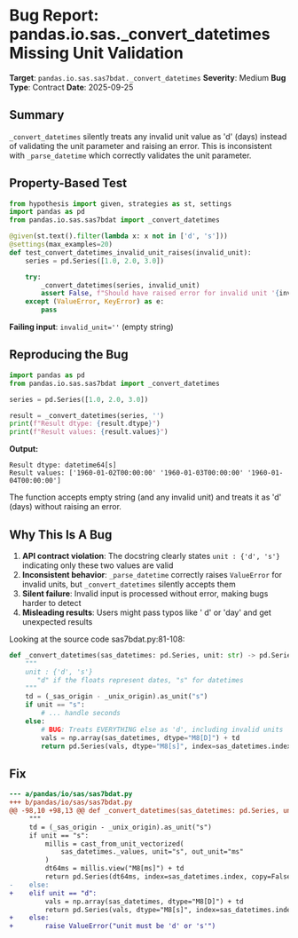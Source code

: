 # Bug Report: pandas.io.sas._convert_datetimes Missing Unit Validation

**Target**: `pandas.io.sas.sas7bdat._convert_datetimes`
**Severity**: Medium
**Bug Type**: Contract
**Date**: 2025-09-25

## Summary

`_convert_datetimes` silently treats any invalid unit value as 'd' (days) instead of validating the unit parameter and raising an error. This is inconsistent with `_parse_datetime` which correctly validates the unit parameter.

## Property-Based Test

```python
from hypothesis import given, strategies as st, settings
import pandas as pd
from pandas.io.sas.sas7bdat import _convert_datetimes

@given(st.text().filter(lambda x: x not in ['d', 's']))
@settings(max_examples=20)
def test_convert_datetimes_invalid_unit_raises(invalid_unit):
    series = pd.Series([1.0, 2.0, 3.0])

    try:
        _convert_datetimes(series, invalid_unit)
        assert False, f"Should have raised error for invalid unit '{invalid_unit}'"
    except (ValueError, KeyError) as e:
        pass
```

**Failing input**: `invalid_unit=''` (empty string)

## Reproducing the Bug

```python
import pandas as pd
from pandas.io.sas.sas7bdat import _convert_datetimes

series = pd.Series([1.0, 2.0, 3.0])

result = _convert_datetimes(series, '')
print(f"Result dtype: {result.dtype}")
print(f"Result values: {result.values}")
```

**Output:**
```
Result dtype: datetime64[s]
Result values: ['1960-01-02T00:00:00' '1960-01-03T00:00:00' '1960-01-04T00:00:00']
```

The function accepts empty string (and any invalid unit) and treats it as 'd' (days) without raising an error.

## Why This Is A Bug

1. **API contract violation**: The docstring clearly states `unit : {'d', 's'}` indicating only these two values are valid
2. **Inconsistent behavior**: `_parse_datetime` correctly raises `ValueError` for invalid units, but `_convert_datetimes` silently accepts them
3. **Silent failure**: Invalid input is processed without error, making bugs harder to detect
4. **Misleading results**: Users might pass typos like ' d' or 'day' and get unexpected results

Looking at the source code sas7bdat.py:81-108:
```python
def _convert_datetimes(sas_datetimes: pd.Series, unit: str) -> pd.Series:
    """
    unit : {'d', 's'}
       "d" if the floats represent dates, "s" for datetimes
    """
    td = (_sas_origin - _unix_origin).as_unit("s")
    if unit == "s":
        # ... handle seconds
    else:
        # BUG: Treats EVERYTHING else as 'd', including invalid units
        vals = np.array(sas_datetimes, dtype="M8[D]") + td
        return pd.Series(vals, dtype="M8[s]", index=sas_datetimes.index, copy=False)
```

## Fix

```diff
--- a/pandas/io/sas/sas7bdat.py
+++ b/pandas/io/sas/sas7bdat.py
@@ -98,10 +98,13 @@ def _convert_datetimes(sas_datetimes: pd.Series, unit: str) -> pd.Series:
     """
     td = (_sas_origin - _unix_origin).as_unit("s")
     if unit == "s":
         millis = cast_from_unit_vectorized(
             sas_datetimes._values, unit="s", out_unit="ms"
         )
         dt64ms = millis.view("M8[ms]") + td
         return pd.Series(dt64ms, index=sas_datetimes.index, copy=False)
-    else:
+    elif unit == "d":
         vals = np.array(sas_datetimes, dtype="M8[D]") + td
         return pd.Series(vals, dtype="M8[s]", index=sas_datetimes.index, copy=False)
+    else:
+        raise ValueError("unit must be 'd' or 's'")
```
